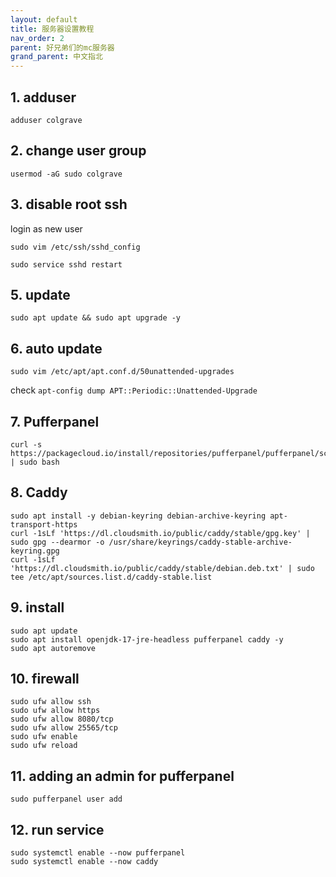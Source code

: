 ```yaml
---
layout: default
title: 服务器设置教程
nav_order: 2
parent: 好兄弟们的mc服务器
grand_parent: 中文指北
---
```

## 1. adduser
```
adduser colgrave
```
## 2. change user group
```
usermod -aG sudo colgrave
```
## 3. disable root ssh
login as new user
```
sudo vim /etc/ssh/sshd_config
```
```
sudo service sshd restart
```
## 5. update
```
sudo apt update && sudo apt upgrade -y
```
## 6. auto update
```
sudo vim /etc/apt/apt.conf.d/50unattended-upgrades
```
check
`apt-config dump APT::Periodic::Unattended-Upgrade`
## 7. Pufferpanel
```
curl -s https://packagecloud.io/install/repositories/pufferpanel/pufferpanel/script.deb.sh | sudo bash
```
## 8. Caddy
```
sudo apt install -y debian-keyring debian-archive-keyring apt-transport-https
curl -1sLf 'https://dl.cloudsmith.io/public/caddy/stable/gpg.key' | sudo gpg --dearmor -o /usr/share/keyrings/caddy-stable-archive-keyring.gpg
curl -1sLf 'https://dl.cloudsmith.io/public/caddy/stable/debian.deb.txt' | sudo tee /etc/apt/sources.list.d/caddy-stable.list
```
## 9. install
```
sudo apt update
sudo apt install openjdk-17-jre-headless pufferpanel caddy -y
sudo apt autoremove
```
## 10. firewall
```
sudo ufw allow ssh
sudo ufw allow https
sudo ufw allow 8080/tcp
sudo ufw allow 25565/tcp
sudo ufw enable
sudo ufw reload
```
## 11. adding an admin for pufferpanel
```
sudo pufferpanel user add
```
## 12. run service
```
sudo systemctl enable --now pufferpanel
sudo systemctl enable --now caddy
```
